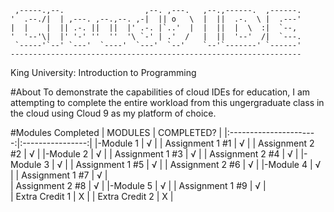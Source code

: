      ,-----.,--.                  ,--. ,---.   ,--.,------.  ,------.
    '  .--./|  | ,---. ,--.,--. ,-|  || o   \  |  ||  .-.  \ |  .---'
    |  |    |  || .-. ||  ||  |' .-. |`..'  |  |  ||  |  \  :|  `--, 
    '  '--'\|  |' '-' ''  ''  '\ `-' | .'  /   |  ||  '--'  /|  `---.
     `-----'`--' `---'  `----'  `---'  `--'    `--'`-------' `------'
    ----------------------------------------------------------------- 

King University: Introduction to Programming

#About
To demonstrate the capabilities of cloud IDEs for education, I am attempting to
complete the entire workload from this ungergraduate class in the cloud using 
Cloud 9 as my platform of choice.

#Modules Completed
|  MODULES               |   COMPLETED?     |
|:----------------------:|:----------------:|
|-Module 1               |       √          |
|  Assignment 1   #1     |       √          |
|  Assignment 2   #2     |       √          |
|-Module 2               |       √          |
|  Assignment 1   #3     |       √          |
|  Assignment 2   #4     |       √          |
|-Module 3               |       √          |
|  Assignment 1   #5     |       √          |
|  Assignment 2   #6     |       √          |
|-Module 4               |       √          |
|  Assignment 1   #7     |       √          |  
|  Assignment 2   #8     |       √          |
|-Module 5               |       √          |
|  Assignment 1   #9     |       √          |  
|  Extra Credit 1        |       X          |
|  Extra Credit 2        |       X          |

